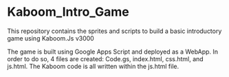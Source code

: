 # Kaboom_Intro_Game
This repository contains the sprites and scripts to build a basic introductory game using Kaboom.Js v3000

The game is built using Google Apps Script and deployed as a WebApp.  In order to do so, 4 files are created:  Code.gs, index.html, css.html, and js.html.  The Kaboom code is all written within the js.html file.
